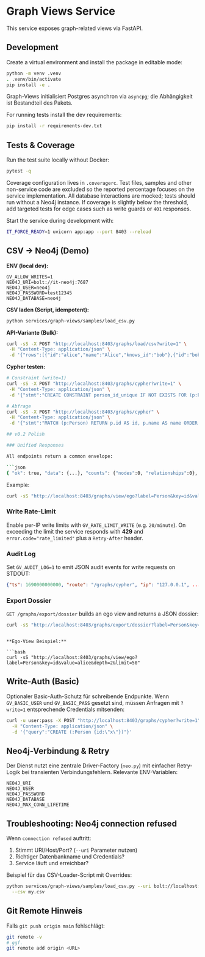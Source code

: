 # Graph Views Service

This service exposes graph-related views via FastAPI.

## Development

Create a virtual environment and install the package in editable mode:

```bash
python -m venv .venv
. .venv/bin/activate
pip install -e .
```

Graph-Views initialisiert Postgres asynchron via `asyncpg`; die Abhängigkeit ist Bestandteil des Pakets.

For running tests install the dev requirements:

```bash
pip install -r requirements-dev.txt
```

## Tests & Coverage

Run the test suite locally without Docker:

```bash
pytest -q
```

Coverage configuration lives in `.coveragerc`. Test files, samples and other
non-service code are excluded so the reported percentage focuses on the
service implementation. All database interactions are mocked; tests should run
without a Neo4j instance. If coverage is slightly below the threshold, add
targeted tests for edge cases such as write guards or `401` responses.

Start the service during development with:

```bash
IT_FORCE_READY=1 uvicorn app:app --port 8403 --reload
```

## CSV → Neo4j (Demo)

**ENV (local dev):**

```
GV_ALLOW_WRITES=1
NEO4J_URI=bolt://it-neo4j:7687
NEO4J_USER=neo4j
NEO4J_PASSWORD=test12345
NEO4J_DATABASE=neo4j
```

**CSV laden (Script, idempotent):**

```bash
python services/graph-views/samples/load_csv.py
```

**API-Variante (Bulk):**

```bash
curl -sS -X POST "http://localhost:8403/graphs/load/csv?write=1" \
 -H "Content-Type: application/json" \
 -d '{"rows":[{"id":"alice","name":"Alice","knows_id":"bob"},{"id":"bob","name":"Bob","knows_id":"carol"},{"id":"carol","name":"Carol"}]}'
```

**Cypher testen:**

```bash
# Constraint (write=1)
curl -sS -X POST "http://localhost:8403/graphs/cypher?write=1" \
 -H "Content-Type: application/json" \
 -d '{"stmt":"CREATE CONSTRAINT person_id_unique IF NOT EXISTS FOR (p:Person) REQUIRE p.id IS UNIQUE","params":{}}'

# Abfrage
curl -sS -X POST "http://localhost:8403/graphs/cypher" \
 -H "Content-Type: application/json" \
 -d '{"stmt":"MATCH (p:Person) RETURN p.id AS id, p.name AS name ORDER BY id LIMIT 10","params":{}}'

## v0.2 Polish

### Unified Responses

All endpoints return a common envelope:

```json
{ "ok": true, "data": {...}, "counts": {"nodes":0, "relationships":0}, "error": null }
```

Example:

```bash
curl -sS "http://localhost:8403/graphs/view/ego?label=Person&key=id&value=alice"
```

### Write Rate-Limit

Enable per-IP write limits with `GV_RATE_LIMIT_WRITE` (e.g. `20/minute`). On
exceeding the limit the service responds with **429** and
`error.code="rate_limited"` plus a `Retry-After` header.

### Audit Log

Set `GV_AUDIT_LOG=1` to emit JSON audit events for write requests on STDOUT:

```json
{"ts": 1690000000000, "route": "/graphs/cypher", "ip": "127.0.0.1", ...}
```

### Export Dossier

`GET /graphs/export/dossier` builds an ego view and returns a JSON dossier:

```bash
curl -sS "http://localhost:8403/graphs/export/dossier?label=Person&key=id&value=alice&depth=2"
```
```

**Ego-View Beispiel:**

```bash
curl -sS "http://localhost:8403/graphs/view/ego?label=Person&key=id&value=alice&depth=2&limit=50"
```

## Write-Auth (Basic)

Optionaler Basic-Auth-Schutz für schreibende Endpunkte. Wenn `GV_BASIC_USER` und
`GV_BASIC_PASS` gesetzt sind, müssen Anfragen mit `?write=1` entsprechende
Credentials mitsenden:

```bash
curl -u user:pass -X POST "http://localhost:8403/graphs/cypher?write=1" \
  -H "Content-Type: application/json" \
  -d '{"query":"CREATE (:Person {id:\"x\"})"}'
```

## Neo4j-Verbindung & Retry

Der Dienst nutzt eine zentrale Driver-Factory (`neo.py`) mit einfacher
Retry-Logik bei transienten Verbindungsfehlern. Relevante ENV-Variablen:

```
NEO4J_URI
NEO4J_USER
NEO4J_PASSWORD
NEO4J_DATABASE
NEO4J_MAX_CONN_LIFETIME
```

## Troubleshooting: Neo4j connection refused

Wenn `connection refused` auftritt:

1. Stimmt URI/Host/Port? (`--uri` Parameter nutzen)
2. Richtiger Datenbankname und Credentials?
3. Service läuft und erreichbar?

Beispiel für das CSV-Loader-Script mit Overrides:

```bash
python services/graph-views/samples/load_csv.py --uri bolt://localhost:7687 \
  --csv my.csv
```

## Git Remote Hinweis

Falls `git push origin main` fehlschlägt:

```bash
git remote -v
# ggf.
git remote add origin <URL>
```
